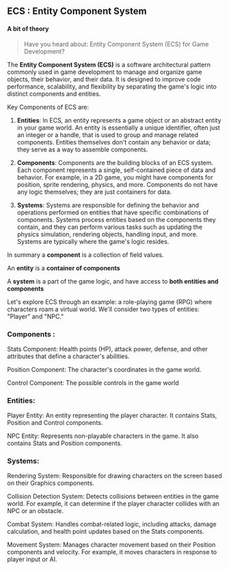 
## ECS : Entity Component System


#### A bit of theory
> Have you heard about:
Entity Component System (ECS) for Game Development?

The **Entity Component System (ECS)** is a software architectural pattern commonly used in game development to manage and organize game objects, their behavior, and their data. 
It is designed to improve code performance, scalability, and flexibility by separating the game's logic into distinct components and entities.

Key Components of ECS are:

1. **Entities**: In ECS, an entity represents a game object or an abstract entity in your game world. An entity is essentially a unique identifier, often just an integer or a handle, that is used to group and manage related components. Entities themselves don't contain any behavior or data; they serve as a way to assemble components.

2. **Components**: Components are the building blocks of an ECS system. Each component represents a single, self-contained piece of data and behavior. For example, in a 2D game, you might have components for position, sprite rendering, physics, and more. Components do not have any logic themselves; they are just containers for data.

3. **Systems**: Systems are responsible for defining the behavior and operations performed on entities that have specific combinations of components. Systems process entities based on the components they contain, and they can perform various tasks such as updating the physics simulation, rendering objects, handling input, and more. Systems are typically where the game's logic resides.

In summary a **component** is a collection of field values.

An **entity** is a **container of components**

A **system** is a part of the game logic, and have access to **both entities and components** 


Let's explore ECS through an example: a role-playing game (RPG) where characters roam a virtual world. 
We'll consider two types of entities: "Player" and "NPC."

### Components :

Stats Component: Health points (HP), attack power, defense, and other attributes that define a character's abilities.

Position Component: The character's coordinates in the game world.

Control Component: The possible controls in the game world

### Entities:

Player Entity: An entity representing the player character. 
It contains Stats, Position and Control components.

NPC Entity: Represents non-playable characters in the game. 
It also contains Stats and Position components.

### Systems:

Rendering System: Responsible for drawing characters on the screen based on their Graphics components.

Collision Detection System: Detects collisions between entities in the game world. 
For example, it can determine if the player character collides with an NPC or an obstacle.

Combat System: Handles combat-related logic, including attacks, damage calculation, and health point updates based on the Stats components.

Movement System: Manages character movement based on their Position components and velocity. For example, it moves characters in response to player input or AI.



